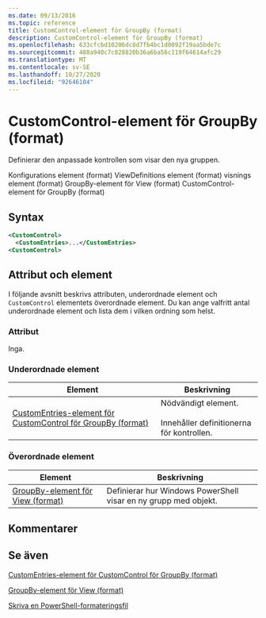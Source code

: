 ```yaml
---
ms.date: 09/13/2016
ms.topic: reference
title: CustomControl-element för GroupBy (format)
description: CustomControl-element för GroupBy (format)
ms.openlocfilehash: 633cfcbd10206dc8d7fb4bc1d0092f19aa5bde7c
ms.sourcegitcommit: 488a940c7c828820b36a6ba56c119f64614afc29
ms.translationtype: MT
ms.contentlocale: sv-SE
ms.lasthandoff: 10/27/2020
ms.locfileid: "92646104"
---
```

# <a name="customcontrol-element-for-groupby-format"></a>CustomControl-element för GroupBy (format)

Definierar den anpassade kontrollen som visar den nya gruppen.

Konfigurations element (format) ViewDefinitions element (format) visnings element (format) GroupBy-element för View (format) CustomControl-element för GroupBy (format)

## <a name="syntax"></a>Syntax

```xml
<CustomControl>
  <CustomEntries>...</CustomEntries>
<CustomControl>
```

## <a name="attributes-and-elements"></a>Attribut och element

I följande avsnitt beskrivs attributen, underordnade element och `CustomControl` elementets överordnade element. Du kan ange valfritt antal underordnade element och lista dem i vilken ordning som helst.

### <a name="attributes"></a>Attribut

Inga.

### <a name="child-elements"></a>Underordnade element

|Element|Beskrivning|
|-------------|-----------------|
|[CustomEntries-element för CustomControl för GroupBy (format)](./customentries-element-for-customcontrol-for-groupby-format.md)|Nödvändigt element.<br /><br /> Innehåller definitionerna för kontrollen.|

### <a name="parent-elements"></a>Överordnade element

|Element|Beskrivning|
|-------------|-----------------|
|[GroupBy-element för View (format)](./groupby-element-for-view-format.md)|Definierar hur Windows PowerShell visar en ny grupp med objekt.|

## <a name="remarks"></a>Kommentarer

## <a name="see-also"></a>Se även

[CustomEntries-element för CustomControl för GroupBy (format)](./customentries-element-for-customcontrol-for-groupby-format.md)

[GroupBy-element för View (format)](./groupby-element-for-view-format.md)

[Skriva en PowerShell-formateringsfil](./writing-a-powershell-formatting-file.md)
